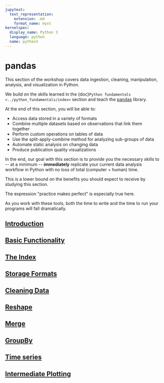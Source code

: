 ```yaml
---
jupytext:
  text_representation:
    extension: .md
    format_name: myst
kernelspec:
  display_name: Python 3
  language: python
  name: python3
---
```


# pandas

This section of the workshop covers data ingestion, cleaning,
manipulation, analysis, and visualization in Python.

We build on the skills learned in the {doc}`Python fundamentals <../python_fundamentals/index>` section and teach the
[pandas](https://pandas.pydata.org) library.

At the end of this section, you will be able to:

- Access data stored in a variety of formats
- Combine multiple datasets based on observations that link them
  together
- Perform custom operations on tables of data
- Use the split-apply-combine method for analyzing sub-groups of data
- Automate static analysis on changing data
- Produce publication quality visualizations

In the end, our goal with this section is to provide you the
necessary skills to -- at a minimum -- **immediately** replicate your current
data analysis workflow in Python with no loss of total (computer +
human) time.

This is a lower bound on the benefits you should expect to receive by
studying this section.

The expression "practice makes perfect" is especially true here.

As you work with these tools, both the time to write and the time to run
your programs will fall dramatically.

## <i class="fas fa-code" style="color:#6dae5c"></i> [Introduction](../pandas/intro.md)

## <i class="fas fa-code" style="color:#6dae5c"></i> [Basic Functionality](../pandas/basics.md)

## <i class="fas fa-code" style="color:#6dae5c"></i> [The Index](../pandas/the_index.md)

## <i class="fas fa-code" style="color:#6dae5c"></i> [Storage Formats](../pandas/storage_formats.md)

## <i class="fas fa-code" style="color:#6dae5c"></i> [Cleaning Data](../pandas/data_clean.md)

## <i class="fas fa-code" style="color:#6dae5c"></i> [Reshape](../pandas/reshape.md)

## <i class="fas fa-code" style="color:#6dae5c"></i> [Merge](../pandas/merge.md)

## <i class="fas fa-code" style="color:#6dae5c"></i> [GroupBy](../pandas/groupby.md)

## <i class="fas fa-code" style="color:#6dae5c"></i> [Time series](../pandas/timeseries.md)

## <i class="fas fa-code" style="color:#6dae5c"></i> [Intermediate Plotting](../pandas/matplotlib.md)